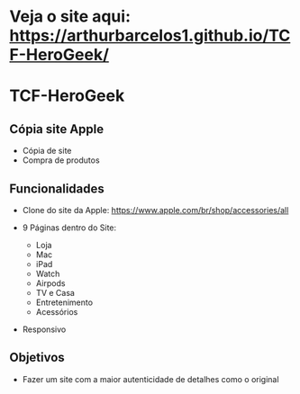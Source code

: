 # Veja o site aqui: https://arthurbarcelos1.github.io/TCF-HeroGeek/

# TCF-HeroGeek

## Cópia site Apple

  - Cópia de site
  - Compra de produtos

## Funcionalidades

  - Clone do site da Apple: https://www.apple.com/br/shop/accessories/all
  - 9 Páginas dentro do Site:
      - Loja
      - Mac
      - iPad
      - Watch
      - Airpods
      - TV e Casa
      - Entretenimento
      - Acessórios
      
  - Responsivo

## Objetivos

  - Fazer um site com a maior autenticidade de detalhes como o original
